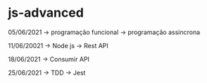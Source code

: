 # js-advanced

05/06/2021
-> programação funcional
-> programação assincrona
<br>

11/06/20021
-> Node js
-> Rest API
<br>

18/06/2021
-> Consumir API
 <br>
 
25/06/2021
-> TDD
-> Jest
